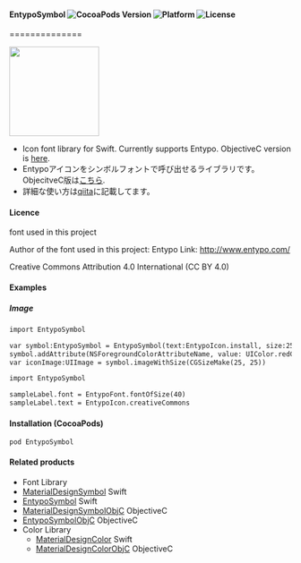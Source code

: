 #### EntypoSymbol ![CocoaPods Version](https://img.shields.io/cocoapods/v/EntypoSymbol.svg?style=flat) ![Platform](https://img.shields.io/cocoapods/p/EntypoSymbol.svg?style=flat) ![License](https://img.shields.io/cocoapods/l/EntypoSymbol.svg?style=flat)
==============

<img src="https://s3.amazonaws.com/cocoacontrols_production/uploads/control_image/image/6387/_____.png" width="160px">

- Icon font library for Swift. Currently supports Entypo. ObjectiveC version is [here](https://github.com/tichise/EntypoSymbolObjC).
- Entypoアイコンをシンボルフォントで呼び出せるライブラリです。ObjecitveC版は[こちら](https://github.com/tichise/EntypoSymbolObjC).
 - 詳細な使い方は[qiita](http://qiita.com/tichise/items/0b26a7a47c3862c4ca50)に記載してます。

#### Licence
font used in this project

Author of the font used in this  project: Entypo
Link: http://www.entypo.com/

Creative Commons Attribution 4.0 International (CC BY 4.0)

#### Examples

##### Image

```html
import EntypoSymbol

var symbol:EntypoSymbol = EntypoSymbol(text:EntypoIcon.install, size:25)
symbol.addAttribute(NSForegroundColorAttributeName, value: UIColor.redColor())
var iconImage:UIImage = symbol.imageWithSize(CGSizeMake(25, 25))
```

```html
import EntypoSymbol

sampleLabel.font = EntypoFont.fontOfSize(40)
sampleLabel.text = EntypoIcon.creativeCommons
```

#### Installation (CocoaPods)
` pod EntypoSymbol `

#### Related products

- Font Library
 - [MaterialDesignSymbol](https://github.com/tichise/MaterialDesignSymbol) Swift
 - [EntypoSymbol](https://github.com/tichise/EntypoSymbol) Swift
 - [MaterialDesignSymbolObjC](https://github.com/tichise/MaterialDesignSymbolObjC) ObjectiveC
 - [EntypoSymbolObjC](https://github.com/tichise/EntypoSymbolObjC) ObjectiveC
- Color Library
  - [MaterialDesignColor](https://github.com/tichise/MaterialDesignColor) Swift
  - [MaterialDesignColorObjC](https://github.com/tichise/MaterialDesignColorObjC) ObjectiveC
